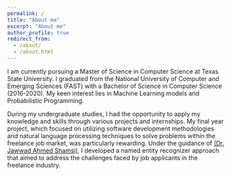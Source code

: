 ```yaml
---
permalink: /
title: "About me"
excerpt: "About me"
author_profile: true
redirect_from: 
  - /about/
  - /about.html
---
```


I am currently pursuing a Master of Science in Computer Science at Texas State University. I graduated from the National University of Computer and Emerging Sciences (FAST) with a Bachelor of Science in Computer Science (2016-2020). My keen interest lies in Machine Learning models and Probabilistic Programming.

During my undergraduate studies, I had the opportunity to apply my knowledge and skills through various projects and internships. My final year project, which focused on utilizing software development methodologies and natural language processing techniques to solve problems within the freelance job market, was particularly rewarding. Under the guidance of <a href="https://scholar.google.com/citations?hl=en&user=RgWKBwUAAAAJ">(Dr. Jawwad Ahmed Shamsi)</a>, I developed a named entity recognizer approach that aimed to address the challenges faced by job applicants in the freelance industry.
